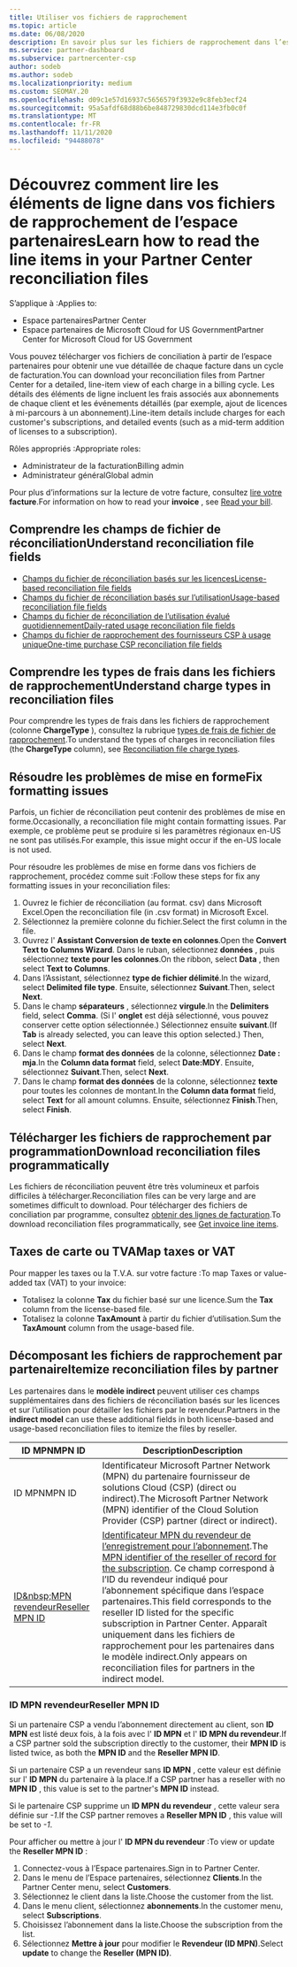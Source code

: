 ```yaml
---
title: Utiliser vos fichiers de rapprochement
ms.topic: article
ms.date: 06/08/2020
description: En savoir plus sur les fichiers de rapprochement dans l’espace partenaires et sur l’interprétation des affichages détaillés des lignes de facturation pour un cycle de facturation donné.
ms.service: partner-dashboard
ms.subservice: partnercenter-csp
author: sodeb
ms.author: sodeb
ms.localizationpriority: medium
ms.custom: SEOMAY.20
ms.openlocfilehash: d09c1e57d16937c5656579f3932e9c8feb3ecf24
ms.sourcegitcommit: 95a5afdf68d88b6be848729830dcd114e3fb0c0f
ms.translationtype: MT
ms.contentlocale: fr-FR
ms.lasthandoff: 11/11/2020
ms.locfileid: "94488078"
---
```

# <a name="learn-how-to-read-the-line-items-in-your-partner-center-reconciliation-files"></a><span data-ttu-id="91cd8-103">Découvrez comment lire les éléments de ligne dans vos fichiers de rapprochement de l’espace partenaires</span><span class="sxs-lookup"><span data-stu-id="91cd8-103">Learn how to read the line items in your Partner Center reconciliation files</span></span>

<span data-ttu-id="91cd8-104">S’applique à :</span><span class="sxs-lookup"><span data-stu-id="91cd8-104">Applies to:</span></span>

- <span data-ttu-id="91cd8-105">Espace partenaires</span><span class="sxs-lookup"><span data-stu-id="91cd8-105">Partner Center</span></span>
- <span data-ttu-id="91cd8-106">Espace partenaires de Microsoft Cloud for US Government</span><span class="sxs-lookup"><span data-stu-id="91cd8-106">Partner Center for Microsoft Cloud for US Government</span></span>

<span data-ttu-id="91cd8-107">Vous pouvez télécharger vos fichiers de conciliation à partir de l’espace partenaires pour obtenir une vue détaillée de chaque facture dans un cycle de facturation.</span><span class="sxs-lookup"><span data-stu-id="91cd8-107">You can download your reconciliation files from Partner Center for a detailed, line-item view of each charge in a billing cycle.</span></span> <span data-ttu-id="91cd8-108">Les détails des éléments de ligne incluent les frais associés aux abonnements de chaque client et les événements détaillés (par exemple, ajout de licences à mi-parcours à un abonnement).</span><span class="sxs-lookup"><span data-stu-id="91cd8-108">Line-item details include charges for each customer's subscriptions, and detailed events (such as a mid-term addition of licenses to a subscription).</span></span>

<span data-ttu-id="91cd8-109">Rôles appropriés :</span><span class="sxs-lookup"><span data-stu-id="91cd8-109">Appropriate roles:</span></span>

- <span data-ttu-id="91cd8-110">Administrateur de la facturation</span><span class="sxs-lookup"><span data-stu-id="91cd8-110">Billing admin</span></span>
- <span data-ttu-id="91cd8-111">Administrateur général</span><span class="sxs-lookup"><span data-stu-id="91cd8-111">Global admin</span></span>

<span data-ttu-id="91cd8-112">Pour plus d’informations sur la lecture de votre facture, consultez [lire votre](read-your-bill.md) **facture**.</span><span class="sxs-lookup"><span data-stu-id="91cd8-112">For information on how to read your **invoice** , see [Read your bill](read-your-bill.md).</span></span>

## <a name="understand-reconciliation-file-fields"></a><span data-ttu-id="91cd8-113">Comprendre les champs de fichier de réconciliation</span><span class="sxs-lookup"><span data-stu-id="91cd8-113">Understand reconciliation file fields</span></span>

- [<span data-ttu-id="91cd8-114">Champs du fichier de réconciliation basés sur les licences</span><span class="sxs-lookup"><span data-stu-id="91cd8-114">License-based reconciliation file fields</span></span>](license-based-recon-files.md)
- [<span data-ttu-id="91cd8-115">Champs du fichier de réconciliation basés sur l’utilisation</span><span class="sxs-lookup"><span data-stu-id="91cd8-115">Usage-based reconciliation file fields</span></span>](usage-based-recon-files.md)
- [<span data-ttu-id="91cd8-116">Champs du fichier de réconciliation de l’utilisation évalué quotidiennement</span><span class="sxs-lookup"><span data-stu-id="91cd8-116">Daily-rated usage reconciliation file fields</span></span>](daily-rated-usage-recon-files.md)
- [<span data-ttu-id="91cd8-117">Champs du fichier de rapprochement des fournisseurs CSP à usage unique</span><span class="sxs-lookup"><span data-stu-id="91cd8-117">One-time purchase CSP reconciliation file fields</span></span>](modern-invoice-reconciliation-file.md)

## <a name="understand-charge-types-in-reconciliation-files"></a><span data-ttu-id="91cd8-118">Comprendre les types de frais dans les fichiers de rapprochement</span><span class="sxs-lookup"><span data-stu-id="91cd8-118">Understand charge types in reconciliation files</span></span>

<span data-ttu-id="91cd8-119">Pour comprendre les types de frais dans les fichiers de rapprochement (colonne **ChargeType** ), consultez la rubrique [types de frais de fichier de rapprochement](recon-file-charge-types.md).</span><span class="sxs-lookup"><span data-stu-id="91cd8-119">To understand the types of charges in reconciliation files (the **ChargeType** column), see [Reconciliation file charge types](recon-file-charge-types.md).</span></span>

## <a name="fix-formatting-issues"></a><span data-ttu-id="91cd8-120">Résoudre les problèmes de mise en forme</span><span class="sxs-lookup"><span data-stu-id="91cd8-120">Fix formatting issues</span></span>

<span data-ttu-id="91cd8-121">Parfois, un fichier de réconciliation peut contenir des problèmes de mise en forme.</span><span class="sxs-lookup"><span data-stu-id="91cd8-121">Occasionally, a reconciliation file might contain formatting issues.</span></span> <span data-ttu-id="91cd8-122">Par exemple, ce problème peut se produire si les paramètres régionaux en-US ne sont pas utilisés.</span><span class="sxs-lookup"><span data-stu-id="91cd8-122">For example, this issue might occur if the en-US locale is not used.</span></span>

<span data-ttu-id="91cd8-123">Pour résoudre les problèmes de mise en forme dans vos fichiers de rapprochement, procédez comme suit :</span><span class="sxs-lookup"><span data-stu-id="91cd8-123">Follow these steps for fix any formatting issues in your reconciliation files:</span></span>

1. <span data-ttu-id="91cd8-124">Ouvrez le fichier de réconciliation (au format. csv) dans Microsoft Excel.</span><span class="sxs-lookup"><span data-stu-id="91cd8-124">Open the reconciliation file (in .csv format) in Microsoft Excel.</span></span>
2. <span data-ttu-id="91cd8-125">Sélectionnez la première colonne du fichier.</span><span class="sxs-lookup"><span data-stu-id="91cd8-125">Select the first column in the file.</span></span>
3. <span data-ttu-id="91cd8-126">Ouvrez l' **Assistant Conversion de texte en colonnes**.</span><span class="sxs-lookup"><span data-stu-id="91cd8-126">Open the **Convert Text to Columns Wizard**.</span></span> <span data-ttu-id="91cd8-127">Dans le ruban, sélectionnez **données** , puis sélectionnez **texte pour les colonnes**.</span><span class="sxs-lookup"><span data-stu-id="91cd8-127">On the ribbon, select **Data** , then select **Text to Columns**.</span></span>
4. <span data-ttu-id="91cd8-128">Dans l’Assistant, sélectionnez **type de fichier délimité**.</span><span class="sxs-lookup"><span data-stu-id="91cd8-128">In the wizard, select **Delimited file type**.</span></span> <span data-ttu-id="91cd8-129">Ensuite, sélectionnez **Suivant**.</span><span class="sxs-lookup"><span data-stu-id="91cd8-129">Then, select **Next**.</span></span>
5. <span data-ttu-id="91cd8-130">Dans le champ **séparateurs** , sélectionnez **virgule**.</span><span class="sxs-lookup"><span data-stu-id="91cd8-130">In the **Delimiters** field, select **Comma**.</span></span> <span data-ttu-id="91cd8-131">(Si l' **onglet** est déjà sélectionné, vous pouvez conserver cette option sélectionnée.) Sélectionnez ensuite **suivant**.</span><span class="sxs-lookup"><span data-stu-id="91cd8-131">(If **Tab** is already selected, you can leave this option selected.) Then, select **Next**.</span></span>
6. <span data-ttu-id="91cd8-132">Dans le champ **format des données** de la colonne, sélectionnez **Date : mja**.</span><span class="sxs-lookup"><span data-stu-id="91cd8-132">In the **Column data format** field, select **Date:MDY**.</span></span> <span data-ttu-id="91cd8-133">Ensuite, sélectionnez **Suivant**.</span><span class="sxs-lookup"><span data-stu-id="91cd8-133">Then, select **Next**.</span></span>
7. <span data-ttu-id="91cd8-134">Dans le champ **format des données** de la colonne, sélectionnez **texte** pour toutes les colonnes de montant.</span><span class="sxs-lookup"><span data-stu-id="91cd8-134">In the **Column data format** field, select **Text** for all amount columns.</span></span> <span data-ttu-id="91cd8-135">Ensuite, sélectionnez **Finish**.</span><span class="sxs-lookup"><span data-stu-id="91cd8-135">Then, select **Finish**.</span></span>

## <a name="download-reconciliation-files-programmatically"></a><span data-ttu-id="91cd8-136">Télécharger les fichiers de rapprochement par programmation</span><span class="sxs-lookup"><span data-stu-id="91cd8-136">Download reconciliation files programmatically</span></span>

<span data-ttu-id="91cd8-137">Les fichiers de réconciliation peuvent être très volumineux et parfois difficiles à télécharger.</span><span class="sxs-lookup"><span data-stu-id="91cd8-137">Reconciliation files can be very large and are sometimes difficult to download.</span></span> <span data-ttu-id="91cd8-138">Pour télécharger des fichiers de conciliation par programme, consultez [obtenir des lignes de facturation](/partner-center/develop/get-invoiceline-items).</span><span class="sxs-lookup"><span data-stu-id="91cd8-138">To download reconciliation files programmatically, see [Get invoice line items](/partner-center/develop/get-invoiceline-items).</span></span>

## <a name="map-taxes-or-vat"></a><span data-ttu-id="91cd8-139">Taxes de carte ou TVA</span><span class="sxs-lookup"><span data-stu-id="91cd8-139">Map taxes or VAT</span></span>

<span data-ttu-id="91cd8-140">Pour mapper les taxes ou la T.V.A. sur votre facture :</span><span class="sxs-lookup"><span data-stu-id="91cd8-140">To map Taxes or value-added tax (VAT) to your invoice:</span></span>

- <span data-ttu-id="91cd8-141">Totalisez la colonne **Tax** du fichier basé sur une licence.</span><span class="sxs-lookup"><span data-stu-id="91cd8-141">Sum the **Tax** column from the license-based file.</span></span>
- <span data-ttu-id="91cd8-142">Totalisez la colonne **TaxAmount** à partir du fichier d’utilisation.</span><span class="sxs-lookup"><span data-stu-id="91cd8-142">Sum the **TaxAmount** column from the usage-based file.</span></span>

## <a name="itemize-reconciliation-files-by-partner"></a><span data-ttu-id="91cd8-143">Décomposant les fichiers de rapprochement par partenaire</span><span class="sxs-lookup"><span data-stu-id="91cd8-143">Itemize reconciliation files by partner</span></span>

<span data-ttu-id="91cd8-144">Les partenaires dans le **modèle indirect** peuvent utiliser ces champs supplémentaires dans des fichiers de réconciliation basés sur les licences et sur l’utilisation pour détailler les fichiers par le revendeur.</span><span class="sxs-lookup"><span data-stu-id="91cd8-144">Partners in the **indirect model** can use these additional fields in both license-based and usage-based reconciliation files to itemize the files by reseller.</span></span>

| <span data-ttu-id="91cd8-145">ID MPN</span><span class="sxs-lookup"><span data-stu-id="91cd8-145">MPN ID</span></span> | <span data-ttu-id="91cd8-146">Description</span><span class="sxs-lookup"><span data-stu-id="91cd8-146">Description</span></span> |
| ------ | ----------- |
| <span data-ttu-id="91cd8-147">ID MPN</span><span class="sxs-lookup"><span data-stu-id="91cd8-147">MPN ID</span></span> | <span data-ttu-id="91cd8-148">Identificateur Microsoft Partner Network (MPN) du partenaire fournisseur de solutions Cloud (CSP) (direct ou indirect).</span><span class="sxs-lookup"><span data-stu-id="91cd8-148">The Microsoft Partner Network (MPN) identifier of the Cloud Solution Provider (CSP) partner (direct or indirect).</span></span> |
| [<span data-ttu-id="91cd8-149">ID&amp;nbsp;MPN revendeur</span><span class="sxs-lookup"><span data-stu-id="91cd8-149">Reseller MPN ID</span></span>](#reseller-mpn-id) | <span data-ttu-id="91cd8-150">[Identificateur MPN du revendeur de l’enregistrement pour l’abonnement](#reseller-mpn-id).</span><span class="sxs-lookup"><span data-stu-id="91cd8-150">The [MPN identifier of the reseller of record for the subscription](#reseller-mpn-id).</span></span> <span data-ttu-id="91cd8-151">Ce champ correspond à l’ID du revendeur indiqué pour l’abonnement spécifique dans l’espace partenaires.</span><span class="sxs-lookup"><span data-stu-id="91cd8-151">This field corresponds to the reseller ID listed for the specific subscription in Partner Center.</span></span> <span data-ttu-id="91cd8-152">Apparaît uniquement dans les fichiers de rapprochement pour les partenaires dans le modèle indirect.</span><span class="sxs-lookup"><span data-stu-id="91cd8-152">Only appears on reconciliation files for partners in the indirect model.</span></span> |

### <a name="reseller-mpn-id"></a><span data-ttu-id="91cd8-153">ID&nbsp;MPN revendeur</span><span class="sxs-lookup"><span data-stu-id="91cd8-153">Reseller MPN ID</span></span>

<span data-ttu-id="91cd8-154">Si un partenaire CSP a vendu l’abonnement directement au client, son **ID MPN** est listé deux fois, à la fois avec l' **ID MPN** et l' **ID MPN du revendeur**.</span><span class="sxs-lookup"><span data-stu-id="91cd8-154">If a CSP partner sold the subscription directly to the customer, their **MPN ID** is listed twice, as both the **MPN ID** and the **Reseller MPN ID**.</span></span>

<span data-ttu-id="91cd8-155">Si un partenaire CSP a un revendeur sans **ID MPN** , cette valeur est définie sur l' **ID MPN** du partenaire à la place.</span><span class="sxs-lookup"><span data-stu-id="91cd8-155">If a CSP partner has a reseller with no **MPN ID** , this value is set to the partner's **MPN ID** instead.</span></span>

<span data-ttu-id="91cd8-156">Si le partenaire CSP supprime un **ID MPN du revendeur** , cette valeur sera définie sur *-1*.</span><span class="sxs-lookup"><span data-stu-id="91cd8-156">If the CSP partner removes a **Reseller MPN ID** , this value will be set to *-1*.</span></span>

<span data-ttu-id="91cd8-157">Pour afficher ou mettre à jour l' **ID MPN du revendeur** :</span><span class="sxs-lookup"><span data-stu-id="91cd8-157">To view or update the **Reseller MPN ID** :</span></span>

1. <span data-ttu-id="91cd8-158">Connectez-vous à l’Espace partenaires.</span><span class="sxs-lookup"><span data-stu-id="91cd8-158">Sign in to Partner Center.</span></span>
2. <span data-ttu-id="91cd8-159">Dans le menu de l’Espace partenaires, sélectionnez **Clients**.</span><span class="sxs-lookup"><span data-stu-id="91cd8-159">In the Partner Center menu, select **Customers**.</span></span>
3. <span data-ttu-id="91cd8-160">Sélectionnez le client dans la liste.</span><span class="sxs-lookup"><span data-stu-id="91cd8-160">Choose the customer from the list.</span></span>
4. <span data-ttu-id="91cd8-161">Dans le menu client, sélectionnez **abonnements**.</span><span class="sxs-lookup"><span data-stu-id="91cd8-161">In the customer menu, select **Subscriptions**.</span></span>
5. <span data-ttu-id="91cd8-162">Choisissez l’abonnement dans la liste.</span><span class="sxs-lookup"><span data-stu-id="91cd8-162">Choose the subscription from the list.</span></span>
6. <span data-ttu-id="91cd8-163">Sélectionnez **Mettre à jour** pour modifier le **Revendeur (ID&nbsp;MPN)**.</span><span class="sxs-lookup"><span data-stu-id="91cd8-163">Select **update** to change the **Reseller (MPN ID)**.</span></span>